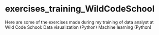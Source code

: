 # exercises_training_WildCodeSchool
Here are some of the exercises made during my training of data analyst at Wild Code School:
Data visualization (Python)
Machine learning (Python)

